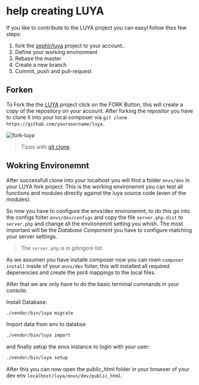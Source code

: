 help creating LUYA
==================
If you like to contribute to the LUYA project you can easyl follow thes few steps:

1. fork the [zephir/luya](https://github.com/zephir/luya) project to your account..
2. Define your working environment
3. Rebase the master
4. Create a new branch
5. Commit, push and pull-request

Forken
------
To Fork the the [LUYA](https://github.com/zephir/luya) project click on the FORK Button, this will create a copy of the repository on your account. After forking the repositor you have to clone it into your local composer  via `git clone https://github.com/yourusername/luya`. 

![fork-luya](https://raw.githubusercontent.com/zephir/luya/master/docs/guide/img/start-collaboration-fork.jpg "Fork Luya")

> Tipps with [git clone](https://help.github.com/articles/importing-a-git-repository-using-the-command-line/).

Wokring Environemnt
---------------

After successfull clone into your localhost you will find a folder `envs/dev` in your LUYA fork project. This is the working environemnt you can test all functions and modules directly against the luya source code (even of the modules).

So now you have to configure the envs/dev environemnt, to do this go into the configs folter `envs/dev/configs` and copy the file `server.php.dist` to `server.php` and change all the environemnt setting you whish. The most important will be the *Database Component* you have to configure matching your server settings.

> The `server.php` is in gitingore list.

As we assumen you have installe composer now you can rown `composer install` inside of your `envs/dev` folter, this will installed all required depenencies and create the psr4 mappings to the local files.

After that we are only have to do the basic terminal commands in your console:

Install Database:

```sh
./vendor/bin/luya migrate
```

Import data from env to databse

```sh
./vendor/bin/luya import
```

and finally setup the envs instance to login with your user:

```sh
./vendor/bin/luya setup
```

After this you can now open the public_html folder in your browser of your dev env `localhost/luya/envs/dev/public_html`.

